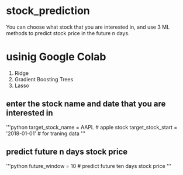 # stock_prediction
You can choose what stock that you are interested in, and use 3 ML methods to predict stock price in the future n days.

# usinig Google Colab
  1. Ridge
  2. Gradient Boosting Trees
  3. Lasso

## enter the stock name and date that you are interested in
'''python
target_stock_name = AAPL # apple stock
target_stock_start = '2018-01-01' # for traning data
'''

## predict future n days stock price
'''python
future_window = 10 # predict future ten days stock price
'''
